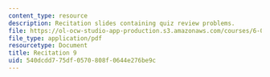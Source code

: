 ```yaml
---
content_type: resource
description: Recitation slides containing quiz review problems.
file: https://ol-ocw-studio-app-production.s3.amazonaws.com/courses/6-006-introduction-to-algorithms-spring-2008/540dcdd775df0570808f0644e276be9c_recitation09.pdf
file_type: application/pdf
resourcetype: Document
title: Recitation 9
uid: 540dcdd7-75df-0570-808f-0644e276be9c
---
```

